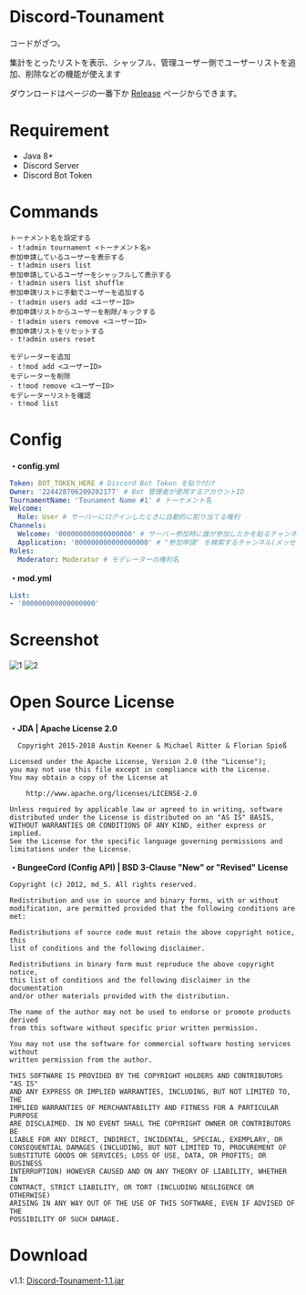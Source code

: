 # Discord-Tounament
コードがざつ。

集計をとったリストを表示、シャッフル、管理ユーザー側でユーザーリストを追加、削除などの機能が使えます

ダウンロードはページの一番下か [Release](https://github.com/SimplyRin/Discord-Tounament/releases) ページからできます。

# Requirement
- Java 8+
- Discord Server
- Discord Bot Token

# Commands
```
トーナメント名を設定する
- t!admin tournament <トーナメント名>
参加申請しているユーザーを表示する
- t!admin users list
参加申請しているユーザーをシャッフルして表示する
- t!admin users list shuffle
参加申請リストに手動でユーザーを追加する
- t!admin users add <ユーザーID>
参加申請リストからユーザーを削除/キックする
- t!admin users remove <ユーザーID>
参加申請リストをリセットする
- t!admin users reset

モデレーターを追加
- t!mod add <ユーザーID>
モデレーターを削除
- t!mod remove <ユーザーID>
モデレーターリストを確認
- t!mod list
```

# Config
**・config.yml**
```Yaml
Token: BOT_TOKEN_HERE # Discord Bot Token を貼り付け
Owner: '224428706209202177' # Bot 管理者が使用するアカウントID
TournamentName: 'Tounament Name #1' # トーナメント名
Welcome:
  Role: User # サーバーにログインしたときに自動的に割り当てる権利
Channels:
  Welcome: '000000000000000000' # サーバー参加時に誰が参加したかを貼るチャンネル
  Application: '000000000000000000' # "参加申請" を検索するチャンネル(メッセージ受信時)
Roles:
  Moderator: Moderator # モデレーターの権利名
```

**・mod.yml**
```Yaml
List:
- '000000000000000000'
```

# Screenshot
![1](https://i.gyazo.com/fdaafe2a0ca6227326c06a022a7101be.png "1")
![2](https://i.gyazo.com/386bd1e5e60e2ad9da5506355d5e2e10.png "2")

# Open Source License
**・JDA | Apache License 2.0**
```
  Copyright 2015-2018 Austin Keener & Michael Ritter & Florian Spieß

Licensed under the Apache License, Version 2.0 (the "License");
you may not use this file except in compliance with the License.
You may obtain a copy of the License at

    http://www.apache.org/licenses/LICENSE-2.0

Unless required by applicable law or agreed to in writing, software
distributed under the License is distributed on an "AS IS" BASIS,
WITHOUT WARRANTIES OR CONDITIONS OF ANY KIND, either express or implied.
See the License for the specific language governing permissions and
limitations under the License.
 ```

**・BungeeCord (Config API) | BSD 3-Clause "New" or "Revised" License**
```
Copyright (c) 2012, md_5. All rights reserved.

Redistribution and use in source and binary forms, with or without
modification, are permitted provided that the following conditions are met:

Redistributions of source code must retain the above copyright notice, this
list of conditions and the following disclaimer.

Redistributions in binary form must reproduce the above copyright notice,
this list of conditions and the following disclaimer in the documentation
and/or other materials provided with the distribution.

The name of the author may not be used to endorse or promote products derived
from this software without specific prior written permission.

You may not use the software for commercial software hosting services without
written permission from the author.

THIS SOFTWARE IS PROVIDED BY THE COPYRIGHT HOLDERS AND CONTRIBUTORS "AS IS"
AND ANY EXPRESS OR IMPLIED WARRANTIES, INCLUDING, BUT NOT LIMITED TO, THE
IMPLIED WARRANTIES OF MERCHANTABILITY AND FITNESS FOR A PARTICULAR PURPOSE
ARE DISCLAIMED. IN NO EVENT SHALL THE COPYRIGHT OWNER OR CONTRIBUTORS BE
LIABLE FOR ANY DIRECT, INDIRECT, INCIDENTAL, SPECIAL, EXEMPLARY, OR
CONSEQUENTIAL DAMAGES (INCLUDING, BUT NOT LIMITED TO, PROCUREMENT OF
SUBSTITUTE GOODS OR SERVICES; LOSS OF USE, DATA, OR PROFITS; OR BUSINESS
INTERRUPTION) HOWEVER CAUSED AND ON ANY THEORY OF LIABILITY, WHETHER IN
CONTRACT, STRICT LIABILITY, OR TORT (INCLUDING NEGLIGENCE OR OTHERWISE)
ARISING IN ANY WAY OUT OF THE USE OF THIS SOFTWARE, EVEN IF ADVISED OF THE
POSSIBILITY OF SUCH DAMAGE.
```


# Download
v1.1: [Discord-Tounament-1.1.jar](https://github.com/SimplyRin/Discord-Tounament/releases/download/1.1/Discord-Tounament-1.1.jar)
